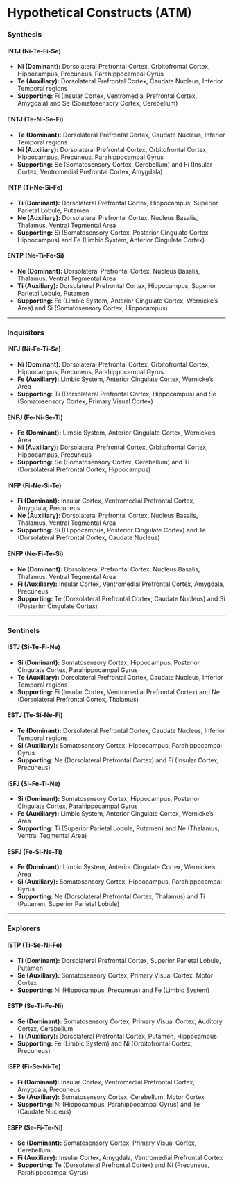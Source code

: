 # Hypothetical Constructs (ATM)

### **Synthesis**  
#### **INTJ (Ni-Te-Fi-Se)**  
- **Ni (Dominant):** Dorsolateral Prefrontal Cortex, Orbitofrontal Cortex, Hippocampus, Precuneus, Parahippocampal Gyrus  
- **Te (Auxiliary):** Dorsolateral Prefrontal Cortex, Caudate Nucleus, Inferior Temporal regions  
- **Supporting:** Fi (Insular Cortex, Ventromedial Prefrontal Cortex, Amygdala) and Se (Somatosensory Cortex, Cerebellum)

#### **ENTJ (Te-Ni-Se-Fi)**  
- **Te (Dominant):** Dorsolateral Prefrontal Cortex, Caudate Nucleus, Inferior Temporal regions  
- **Ni (Auxiliary):** Dorsolateral Prefrontal Cortex, Orbitofrontal Cortex, Hippocampus, Precuneus, Parahippocampal Gyrus  
- **Supporting:** Se (Somatosensory Cortex, Cerebellum) and Fi (Insular Cortex, Ventromedial Prefrontal Cortex, Amygdala)

#### **INTP (Ti-Ne-Si-Fe)**  
- **Ti (Dominant):** Dorsolateral Prefrontal Cortex, Hippocampus, Superior Parietal Lobule, Putamen  
- **Ne (Auxiliary):** Dorsolateral Prefrontal Cortex, Nucleus Basalis, Thalamus, Ventral Tegmental Area  
- **Supporting:** Si (Somatosensory Cortex, Posterior Cingulate Cortex, Hippocampus) and Fe (Limbic System, Anterior Cingulate Cortex)

#### **ENTP (Ne-Ti-Fe-Si)**  
- **Ne (Dominant):** Dorsolateral Prefrontal Cortex, Nucleus Basalis, Thalamus, Ventral Tegmental Area  
- **Ti (Auxiliary):** Dorsolateral Prefrontal Cortex, Hippocampus, Superior Parietal Lobule, Putamen  
- **Supporting:** Fe (Limbic System, Anterior Cingulate Cortex, Wernicke’s Area) and Si (Somatosensory Cortex, Hippocampus)

---

### **Inquisitors**  
#### **INFJ (Ni-Fe-Ti-Se)**  
- **Ni (Dominant):** Dorsolateral Prefrontal Cortex, Orbitofrontal Cortex, Hippocampus, Precuneus, Parahippocampal Gyrus  
- **Fe (Auxiliary):** Limbic System, Anterior Cingulate Cortex, Wernicke’s Area  
- **Supporting:** Ti (Dorsolateral Prefrontal Cortex, Hippocampus) and Se (Somatosensory Cortex, Primary Visual Cortex)

#### **ENFJ (Fe-Ni-Se-Ti)**  
- **Fe (Dominant):** Limbic System, Anterior Cingulate Cortex, Wernicke’s Area  
- **Ni (Auxiliary):** Dorsolateral Prefrontal Cortex, Orbitofrontal Cortex, Hippocampus, Precuneus  
- **Supporting:** Se (Somatosensory Cortex, Cerebellum) and Ti (Dorsolateral Prefrontal Cortex, Hippocampus)

#### **INFP (Fi-Ne-Si-Te)**  
- **Fi (Dominant):** Insular Cortex, Ventromedial Prefrontal Cortex, Amygdala, Precuneus  
- **Ne (Auxiliary):** Dorsolateral Prefrontal Cortex, Nucleus Basalis, Thalamus, Ventral Tegmental Area  
- **Supporting:** Si (Hippocampus, Posterior Cingulate Cortex) and Te (Dorsolateral Prefrontal Cortex, Caudate Nucleus)

#### **ENFP (Ne-Fi-Te-Si)**  
- **Ne (Dominant):** Dorsolateral Prefrontal Cortex, Nucleus Basalis, Thalamus, Ventral Tegmental Area  
- **Fi (Auxiliary):** Insular Cortex, Ventromedial Prefrontal Cortex, Amygdala, Precuneus  
- **Supporting:** Te (Dorsolateral Prefrontal Cortex, Caudate Nucleus) and Si (Posterior Cingulate Cortex)

---

### **Sentinels**  
#### **ISTJ (Si-Te-Fi-Ne)**  
- **Si (Dominant):** Somatosensory Cortex, Hippocampus, Posterior Cingulate Cortex, Parahippocampal Gyrus  
- **Te (Auxiliary):** Dorsolateral Prefrontal Cortex, Caudate Nucleus, Inferior Temporal regions  
- **Supporting:** Fi (Insular Cortex, Ventromedial Prefrontal Cortex) and Ne (Dorsolateral Prefrontal Cortex, Thalamus)

#### **ESTJ (Te-Si-Ne-Fi)**  
- **Te (Dominant):** Dorsolateral Prefrontal Cortex, Caudate Nucleus, Inferior Temporal regions  
- **Si (Auxiliary):** Somatosensory Cortex, Hippocampus, Parahippocampal Gyrus  
- **Supporting:** Ne (Dorsolateral Prefrontal Cortex) and Fi (Insular Cortex, Precuneus)

#### **ISFJ (Si-Fe-Ti-Ne)**  
- **Si (Dominant):** Somatosensory Cortex, Hippocampus, Posterior Cingulate Cortex, Parahippocampal Gyrus  
- **Fe (Auxiliary):** Limbic System, Anterior Cingulate Cortex, Wernicke’s Area  
- **Supporting:** Ti (Superior Parietal Lobule, Putamen) and Ne (Thalamus, Ventral Tegmental Area)

#### **ESFJ (Fe-Si-Ne-Ti)**  
- **Fe (Dominant):** Limbic System, Anterior Cingulate Cortex, Wernicke’s Area  
- **Si (Auxiliary):** Somatosensory Cortex, Hippocampus, Parahippocampal Gyrus  
- **Supporting:** Ne (Dorsolateral Prefrontal Cortex, Thalamus) and Ti (Putamen, Superior Parietal Lobule)

---

### **Explorers**  
#### **ISTP (Ti-Se-Ni-Fe)**  
- **Ti (Dominant):** Dorsolateral Prefrontal Cortex, Superior Parietal Lobule, Putamen  
- **Se (Auxiliary):** Somatosensory Cortex, Primary Visual Cortex, Motor Cortex  
- **Supporting:** Ni (Hippocampus, Precuneus) and Fe (Limbic System)

#### **ESTP (Se-Ti-Fe-Ni)**  
- **Se (Dominant):** Somatosensory Cortex, Primary Visual Cortex, Auditory Cortex, Cerebellum  
- **Ti (Auxiliary):** Dorsolateral Prefrontal Cortex, Putamen, Hippocampus  
- **Supporting:** Fe (Limbic System) and Ni (Orbitofrontal Cortex, Precuneus)

#### **ISFP (Fi-Se-Ni-Te)**  
- **Fi (Dominant):** Insular Cortex, Ventromedial Prefrontal Cortex, Amygdala, Precuneus  
- **Se (Auxiliary):** Somatosensory Cortex, Cerebellum, Motor Cortex  
- **Supporting:** Ni (Hippocampus, Parahippocampal Gyrus) and Te (Caudate Nucleus)

#### **ESFP (Se-Fi-Te-Ni)**  
- **Se (Dominant):** Somatosensory Cortex, Primary Visual Cortex, Cerebellum  
- **Fi (Auxiliary):** Insular Cortex, Amygdala, Ventromedial Prefrontal Cortex  
- **Supporting:** Te (Dorsolateral Prefrontal Cortex) and Ni (Precuneus, Parahippocampal Gyrus)
